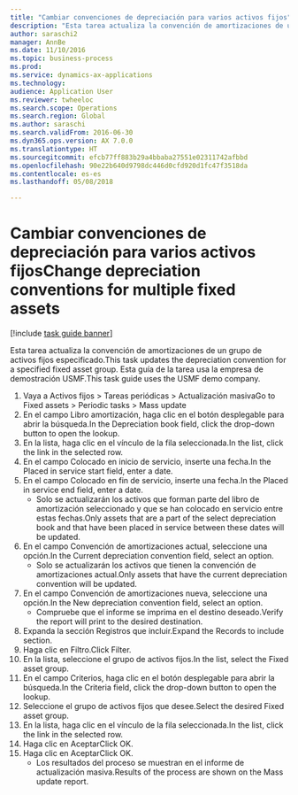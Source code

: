 ```yaml
--- 
title: "Cambiar convenciones de depreciación para varios activos fijos"
description: "Esta tarea actualiza la convención de amortizaciones de un grupo de activos fijos especificado."
author: saraschi2
manager: AnnBe
ms.date: 11/10/2016
ms.topic: business-process
ms.prod: 
ms.service: dynamics-ax-applications
ms.technology: 
audience: Application User
ms.reviewer: twheeloc
ms.search.scope: Operations
ms.search.region: Global
ms.author: saraschi
ms.search.validFrom: 2016-06-30
ms.dyn365.ops.version: AX 7.0.0
ms.translationtype: HT
ms.sourcegitcommit: efcb77ff883b29a4bbaba27551e02311742afbbd
ms.openlocfilehash: 90e22b640d9798dc446d0cfd920d1fc47f3518da
ms.contentlocale: es-es
ms.lasthandoff: 05/08/2018

---
```

# <a name="change-depreciation-conventions-for-multiple-fixed-assets"></a><span data-ttu-id="e10a4-103">Cambiar convenciones de depreciación para varios activos fijos</span><span class="sxs-lookup"><span data-stu-id="e10a4-103">Change depreciation conventions for multiple fixed assets</span></span>

[!include [task guide banner](../../includes/task-guide-banner.md)]

<span data-ttu-id="e10a4-104">Esta tarea actualiza la convención de amortizaciones de un grupo de activos fijos especificado.</span><span class="sxs-lookup"><span data-stu-id="e10a4-104">This task updates the depreciation convention for a specified fixed asset group.</span></span> <span data-ttu-id="e10a4-105">Esta guía de la tarea usa la empresa de demostración USMF.</span><span class="sxs-lookup"><span data-stu-id="e10a4-105">This task guide uses the USMF demo company.</span></span>

1. <span data-ttu-id="e10a4-106">Vaya a Activos fijos > Tareas periódicas > Actualización masiva</span><span class="sxs-lookup"><span data-stu-id="e10a4-106">Go to Fixed assets > Periodic tasks > Mass update</span></span>
2. <span data-ttu-id="e10a4-107">En el campo Libro amortización, haga clic en el botón desplegable para abrir la búsqueda.</span><span class="sxs-lookup"><span data-stu-id="e10a4-107">In the Depreciation book field, click the drop-down button to open the lookup.</span></span>
3. <span data-ttu-id="e10a4-108">En la lista, haga clic en el vínculo de la fila seleccionada.</span><span class="sxs-lookup"><span data-stu-id="e10a4-108">In the list, click the link in the selected row.</span></span>
4. <span data-ttu-id="e10a4-109">En el campo Colocado en inicio de servicio, inserte una fecha.</span><span class="sxs-lookup"><span data-stu-id="e10a4-109">In the Placed in service start field, enter a date.</span></span>
5. <span data-ttu-id="e10a4-110">En el campo Colocado en fin de servicio, inserte una fecha.</span><span class="sxs-lookup"><span data-stu-id="e10a4-110">In the Placed in service end field, enter a date.</span></span>
    * <span data-ttu-id="e10a4-111">Solo se actualizarán los activos que forman parte del libro de amortización seleccionado y que se han colocado en servicio entre estas fechas.</span><span class="sxs-lookup"><span data-stu-id="e10a4-111">Only assets that are a part of the select depreciation book and that have been placed in service between these dates will be updated.</span></span>  
6. <span data-ttu-id="e10a4-112">En el campo Convención de amortizaciones actual, seleccione una opción.</span><span class="sxs-lookup"><span data-stu-id="e10a4-112">In the Current depreciation convention field, select an option.</span></span>
    * <span data-ttu-id="e10a4-113">Solo se actualizarán los activos que tienen la convención de amortizaciones actual.</span><span class="sxs-lookup"><span data-stu-id="e10a4-113">Only assets that have the current depreciation convention will be updated.</span></span>  
7. <span data-ttu-id="e10a4-114">En el campo Convención de amortizaciones nueva, seleccione una opción.</span><span class="sxs-lookup"><span data-stu-id="e10a4-114">In the New depreciation convention field, select an option.</span></span>
    * <span data-ttu-id="e10a4-115">Compruebe que el informe se imprima en el destino deseado.</span><span class="sxs-lookup"><span data-stu-id="e10a4-115">Verify the report will print to the desired destination.</span></span>  
8. <span data-ttu-id="e10a4-116">Expanda la sección Registros que incluir.</span><span class="sxs-lookup"><span data-stu-id="e10a4-116">Expand the Records to include section.</span></span>
9. <span data-ttu-id="e10a4-117">Haga clic en Filtro.</span><span class="sxs-lookup"><span data-stu-id="e10a4-117">Click Filter.</span></span>
10. <span data-ttu-id="e10a4-118">En la lista, seleccione el grupo de activos fijos.</span><span class="sxs-lookup"><span data-stu-id="e10a4-118">In the list, select the Fixed asset group.</span></span>
11. <span data-ttu-id="e10a4-119">En el campo Criterios, haga clic en el botón desplegable para abrir la búsqueda.</span><span class="sxs-lookup"><span data-stu-id="e10a4-119">In the Criteria field, click the drop-down button to open the lookup.</span></span>
12. <span data-ttu-id="e10a4-120">Seleccione el grupo de activos fijos que desee.</span><span class="sxs-lookup"><span data-stu-id="e10a4-120">Select the desired Fixed asset group.</span></span>
13. <span data-ttu-id="e10a4-121">En la lista, haga clic en el vínculo de la fila seleccionada.</span><span class="sxs-lookup"><span data-stu-id="e10a4-121">In the list, click the link in the selected row.</span></span>
14. <span data-ttu-id="e10a4-122">Haga clic en Aceptar</span><span class="sxs-lookup"><span data-stu-id="e10a4-122">Click OK.</span></span>
15. <span data-ttu-id="e10a4-123">Haga clic en Aceptar</span><span class="sxs-lookup"><span data-stu-id="e10a4-123">Click OK.</span></span>
    *  <span data-ttu-id="e10a4-124">Los resultados del proceso se muestran en el informe de actualización masiva.</span><span class="sxs-lookup"><span data-stu-id="e10a4-124">Results of the process are shown on the Mass update report.</span></span>     


